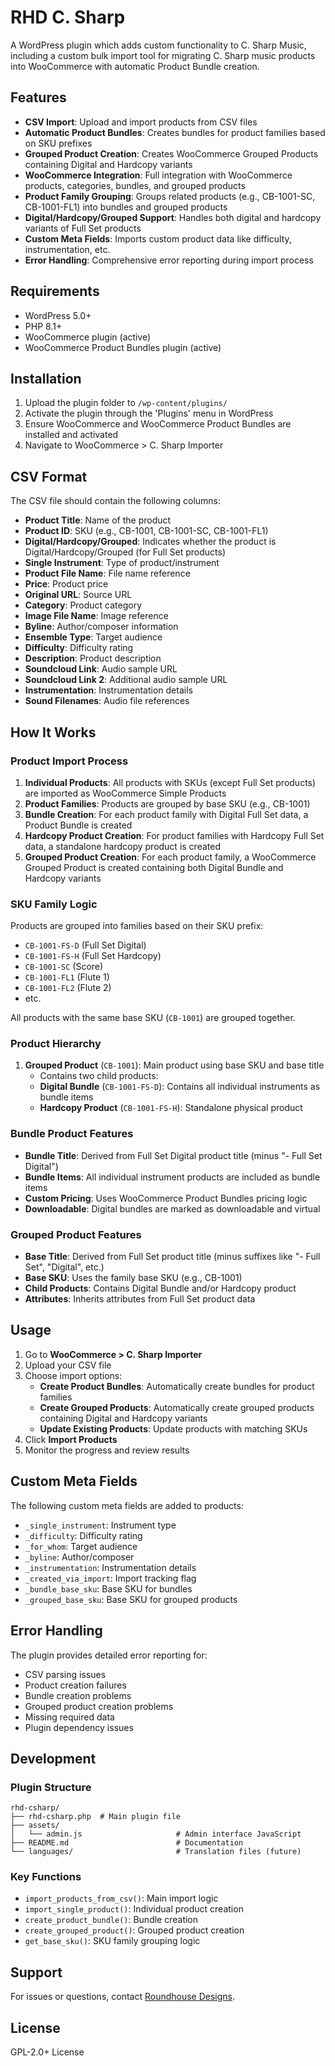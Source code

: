 # RHD C. Sharp

A WordPress plugin which adds custom functionality to C. Sharp Music, including a custom bulk import tool for migrating C. Sharp music products into WooCommerce with automatic Product Bundle creation.

## Features

- **CSV Import**: Upload and import products from CSV files
- **Automatic Product Bundles**: Creates bundles for product families based on SKU prefixes
- **Grouped Product Creation**: Creates WooCommerce Grouped Products containing Digital and Hardcopy variants
- **WooCommerce Integration**: Full integration with WooCommerce products, categories, bundles, and grouped products
- **Product Family Grouping**: Groups related products (e.g., CB-1001-SC, CB-1001-FL1) into bundles and grouped products
- **Digital/Hardcopy/Grouped Support**: Handles both digital and hardcopy variants of Full Set products
- **Custom Meta Fields**: Imports custom product data like difficulty, instrumentation, etc.
- **Error Handling**: Comprehensive error reporting during import process

## Requirements

- WordPress 5.0+
- PHP 8.1+
- WooCommerce plugin (active)
- WooCommerce Product Bundles plugin (active)

## Installation

1. Upload the plugin folder to `/wp-content/plugins/`
2. Activate the plugin through the 'Plugins' menu in WordPress
3. Ensure WooCommerce and WooCommerce Product Bundles are installed and activated
4. Navigate to WooCommerce > C. Sharp Importer

## CSV Format

The CSV file should contain the following columns:

- **Product Title**: Name of the product
- **Product ID**: SKU (e.g., CB-1001, CB-1001-SC, CB-1001-FL1)
- **Digital/Hardcopy/Grouped**: Indicates whether the product is Digital/Hardcopy/Grouped (for Full Set products)
- **Single Instrument**: Type of product/instrument
- **Product File Name**: File name reference
- **Price**: Product price
- **Original URL**: Source URL
- **Category**: Product category
- **Image File Name**: Image reference
- **Byline**: Author/composer information
- **Ensemble Type**: Target audience
- **Difficulty**: Difficulty rating
- **Description**: Product description
- **Soundcloud Link**: Audio sample URL
- **Soundcloud Link 2**: Additional audio sample URL
- **Instrumentation**: Instrumentation details
- **Sound Filenames**: Audio file references

## How It Works

### Product Import Process

1. **Individual Products**: All products with SKUs (except Full Set products) are imported as WooCommerce Simple Products
2. **Product Families**: Products are grouped by base SKU (e.g., CB-1001)
3. **Bundle Creation**: For each product family with Digital Full Set data, a Product Bundle is created
4. **Hardcopy Product Creation**: For product families with Hardcopy Full Set data, a standalone hardcopy product is created
5. **Grouped Product Creation**: For each product family, a WooCommerce Grouped Product is created containing both Digital Bundle and Hardcopy variants

### SKU Family Logic

Products are grouped into families based on their SKU prefix:

- `CB-1001-FS-D` (Full Set Digital)
- `CB-1001-FS-H` (Full Set Hardcopy) 
- `CB-1001-SC` (Score)
- `CB-1001-FL1` (Flute 1)
- `CB-1001-FL2` (Flute 2)
- etc.

All products with the same base SKU (`CB-1001`) are grouped together.

### Product Hierarchy

1. **Grouped Product** (`CB-1001`): Main product using base SKU and base title
   - Contains two child products:
   - **Digital Bundle** (`CB-1001-FS-D`): Contains all individual instruments as bundle items
   - **Hardcopy Product** (`CB-1001-FS-H`): Standalone physical product

### Bundle Product Features

- **Bundle Title**: Derived from Full Set Digital product title (minus "- Full Set Digital")
- **Bundle Items**: All individual instrument products are included as bundle items
- **Custom Pricing**: Uses WooCommerce Product Bundles pricing logic
- **Downloadable**: Digital bundles are marked as downloadable and virtual

### Grouped Product Features

- **Base Title**: Derived from Full Set product title (minus suffixes like "- Full Set", "Digital", etc.)
- **Base SKU**: Uses the family base SKU (e.g., CB-1001)
- **Child Products**: Contains Digital Bundle and/or Hardcopy product
- **Attributes**: Inherits attributes from Full Set product data

## Usage

1. Go to **WooCommerce > C. Sharp Importer**
2. Upload your CSV file
3. Choose import options:
   - **Create Product Bundles**: Automatically create bundles for product families
   - **Create Grouped Products**: Automatically create grouped products containing Digital and Hardcopy variants
   - **Update Existing Products**: Update products with matching SKUs
4. Click **Import Products**
5. Monitor the progress and review results

## Custom Meta Fields

The following custom meta fields are added to products:

- `_single_instrument`: Instrument type
- `_difficulty`: Difficulty rating
- `_for_whom`: Target audience
- `_byline`: Author/composer
- `_instrumentation`: Instrumentation details
- `_created_via_import`: Import tracking flag
- `_bundle_base_sku`: Base SKU for bundles
- `_grouped_base_sku`: Base SKU for grouped products

## Error Handling

The plugin provides detailed error reporting for:

- CSV parsing issues
- Product creation failures
- Bundle creation problems
- Grouped product creation problems
- Missing required data
- Plugin dependency issues

## Development

### Plugin Structure

```
rhd-csharp/
├── rhd-csharp.php  # Main plugin file
├── assets/
│   └── admin.js                     # Admin interface JavaScript
├── README.md                        # Documentation
└── languages/                       # Translation files (future)
```

### Key Functions

- `import_products_from_csv()`: Main import logic
- `import_single_product()`: Individual product creation
- `create_product_bundle()`: Bundle creation
- `create_grouped_product()`: Grouped product creation
- `get_base_sku()`: SKU family grouping logic

## Support

For issues or questions, contact [Roundhouse Designs](https://roundhouse-designs.com).

## License

GPL-2.0+ License
